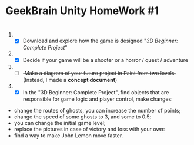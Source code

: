 # GeekBrain Unity HomeWork #1 <h1> 
1. - [x] Download and explore how the game is designed "*3D Beginner: Complete Project*"
2. - [x] Decide if your game will be a shooter or a horror / quest / adventure
3. - [ ] <del> Make a diagram of your future project in Paint from two levels.</del> (Instead, I made a **concept document**)
4. - [x] In the "3D Beginner: Complete Project", find objects that are responsible for game logic and player control, make changes: 
* change the routes of ghosts, you can increase the number of points; 
* change the speed of some ghosts to 3, and some to 0.5; 
* you can change the initial game level; 
* replace the pictures in case of victory and loss with your own: 
* find a way to make John Lemon move faster. 

